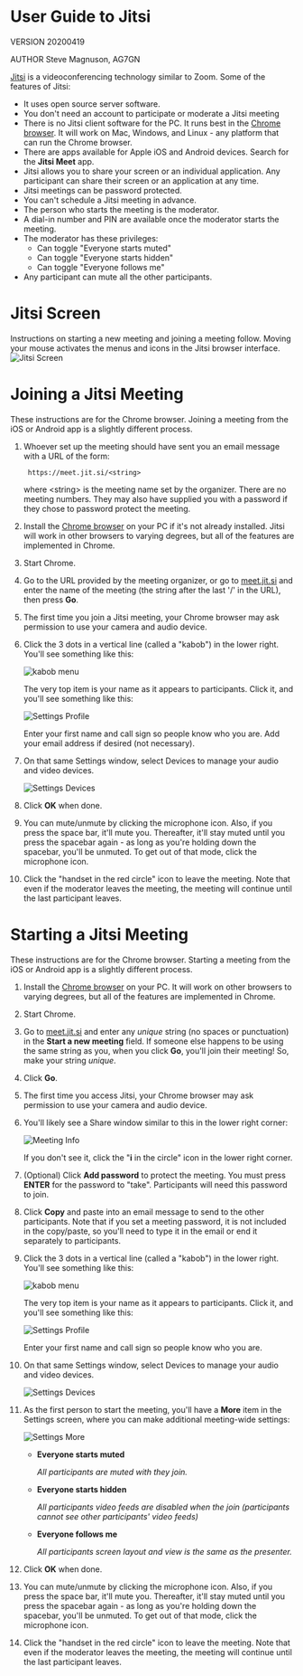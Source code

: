 # User Guide to Jitsi

VERSION 20200419

AUTHOR Steve Magnuson, AG7GN

[Jitsi](https://jitsi.org) is a videoconferencing technology similar to Zoom.  Some of the features of Jitsi:

- It uses open source server software.
- You don't need an account to participate or moderate a Jitsi meeting
- There is no Jitsi client software for the PC.  It runs best in the [Chrome browser](https://www.google.com/chrome/index.html).  It will work on Mac, Windows, and Linux - any platform that can run the Chrome browser.
- There are apps available for Apple iOS and Android devices.  Search for the __Jitsi Meet__ app.
- Jitsi allows you to share your screen or an individual application.  Any participant can share their screen or an application at any time.
- Jitsi meetings can be password protected.
- You can't schedule a Jitsi meeting in advance.
- The person who starts the meeting is the moderator.
- A dial-in number and PIN are available once the moderator starts the meeting.
- The moderator has these privileges: 
	- Can toggle "Everyone starts muted"
	- Can toggle "Everyone starts hidden"
	- Can toggle "Everyone follows me"
- Any participant can mute all the other participants.

# Jitsi Screen

Instructions on starting a new meeting and joining a meeting follow.  Moving your mouse activates the menus and icons in the Jitsi browser interface.  
![Jitsi Screen](img/jitsi-screen.png)

# Joining a Jitsi Meeting

These instructions are for the Chrome browser.  Joining a meeting from the iOS or Android app is a slightly different process.

1. Whoever set up the meeting should have sent you an email message with a URL of the form:

		https://meet.jit.si/<string>
		
	where \<string\> is the meeting name set by the organizer.  There are no meeting numbers.  They may also have supplied you with a password if they chose to password protect the meeting.

1. Install the [Chrome browser](https://www.google.com/chrome/index.html) on your PC if it's not already installed.  Jitsi will work in other browsers to varying degrees, but all of the features are implemented in Chrome.

1. Start Chrome.

1. Go to the URL provided by the meeting organizer, or go to [meet.jit.si](https://meet.jit.si) and enter the name of the meeting (the string after the last '/' in the URL), then press __Go__.

1. The first time you join a Jitsi meeting, your Chrome browser may ask permission to use your camera and audio device.

1. Click the 3 dots in a vertical line (called a "kabob") in the lower right.  You'll see something like this:

	![kabob menu](img/jitsi2.png)

	The very top item is your name as it appears to participants.  Click it, and you'll see something like this:
	
	![Settings Profile](img/jitsi3.png)
	
	Enter your first name and call sign so people know who you are.  Add your email address if desired (not necessary).
	
1. On that same Settings window, select Devices to manage your audio and video devices.

	![Settings Devices](img/jitsi4.png)
	
1. Click __OK__ when done.

1. You can mute/unmute by clicking the microphone icon.  Also, if you press the space bar, it'll mute you.  Thereafter, it'll stay muted until you press the spacebar again - as long as you're holding down the spacebar, you'll be unmuted.  To get out of that mode, click the microphone icon.

1. Click the "handset in the red circle" icon to leave the meeting.  Note that even if the moderator leaves the meeting, the meeting will continue until the last participant leaves.

# Starting a Jitsi Meeting

These instructions are for the Chrome browser.  Starting a meeting from the iOS or Android app is a slightly different process.

1. Install the [Chrome browser](https://www.google.com/chrome/index.html) on your PC.  It will work on other browsers to varying degrees, but all of the features are implemented in Chrome.

1. Start Chrome.

1. Go to [meet.jit.si](https://meet.jit.si) and enter any *unique* string (no spaces or punctuation) in the __Start a new meeting__ field.  If someone else happens to be using the same string as you, when you click __Go__, you'll join their meeting!  So, make your string *unique*.

1. Click __Go__.

1. The first time you access Jitsi, your Chrome browser may ask permission to use your camera and audio device.

1. You'll likely see a Share window similar to this in the lower right corner:

	![Meeting Info](img/jitsi1.png)

	If you don't see it, click the "__i__ in the circle" icon in the lower right corner. 
	
1. (Optional) Click __Add password__ to protect the meeting.  You must press __ENTER__ for the password to "take".  Participants will need this password to join.

1. Click __Copy__ and paste into an email message to send to the other participants.  Note that if you set a meeting password, it is not included in the copy/paste, so you'll need to type it in the email or end it separately to participants.

1. Click the 3 dots in a vertical line (called a "kabob") in the lower right.  You'll see something like this:

	![kabob menu](img/jitsi2.png)

	The very top item is your name as it appears to participants.  Click it, and you'll see something like this:
	
	![Settings Profile](img/jitsi3.png)
	
	Enter your first name and call sign so people know who you are.
	
1. On that same Settings window, select Devices to manage your audio and video devices.

	![Settings Devices](img/jitsi4.png)
	
1. As the first person to start the meeting, you'll have a __More__ item in the Settings screen, where you can make additional meeting-wide settings:

	![Settings More](img/jitsi5.png)
	
	- __Everyone starts muted__
		
		*All participants are muted with they join.*
	- __Everyone starts hidden__
		
		*All participants video feeds are disabled when the join (participants cannot see other participants' video feeds)*
	- __Everyone follows me__
		
		*All participants screen layout and view is the same as the presenter.*
		
1. Click __OK__ when done.

1. You can mute/unmute by clicking the microphone icon.  Also, if you press the space bar, it'll mute you.  Thereafter, it'll stay muted until you press the spacebar again - as long as you're holding down the spacebar, you'll be unmuted.  To get out of that mode, click the microphone icon.

1. Click the "handset in the red circle" icon to leave the meeting.  Note that even if the moderator leaves the meeting, the meeting will continue until the last participant leaves.


